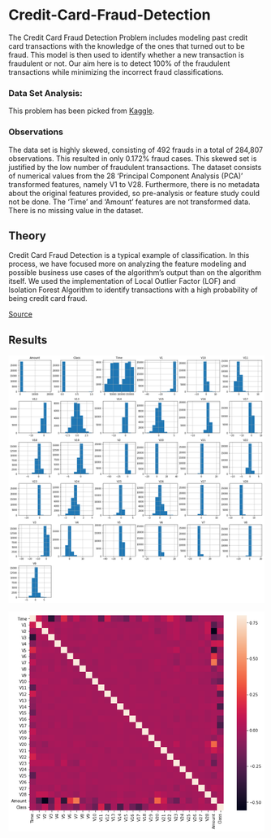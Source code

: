 # Credit-Card-Fraud-Detection

The Credit Card Fraud Detection Problem includes modeling past credit card transactions with the knowledge of the ones that turned out to be fraud. This model is then used to identify whether a new transaction is fraudulent or not. Our aim here is to detect 100% of the fraudulent transactions while minimizing the incorrect fraud classifications.

### Data Set Analysis:

This problem has been picked from [Kaggle](https://www.kaggle.com/mlg-ulb/creditcardfraud).

### Observations

The data set is highly skewed, consisting of 492 frauds in a total of 284,807 observations. This resulted in only 0.172% fraud cases. This skewed set is justified by the low number of fraudulent transactions.
The dataset consists of numerical values from the 28 ‘Principal Component Analysis (PCA)’ transformed features, namely V1 to V28. Furthermore, there is no metadata about the original features provided, so pre-analysis or feature study could not be done.
The ‘Time’ and ‘Amount’ features are not transformed data.
There is no missing value in the dataset.

## Theory

Credit Card Fraud Detection is a typical example of classification. In this process, we have focused more on analyzing the feature modeling and possible business use cases of the algorithm’s output than on the algorithm itself. We used the implementation of Local Outlier Factor (LOF) and Isolation Forest Algorithm to identify transactions with a high probability of being credit card fraud.


[Source](https://www.3pillarglobal.com/insights/credit-card-fraud-detection)

## Results

![Histogram](https://raw.githubusercontent.com/rahuls321/Credit-Card-Fraud-Detection/master/output_10_0.png)

![Confusion Matrix](https://raw.githubusercontent.com/rahuls321/Credit-Card-Fraud-Detection/master/output_12_0.png)
